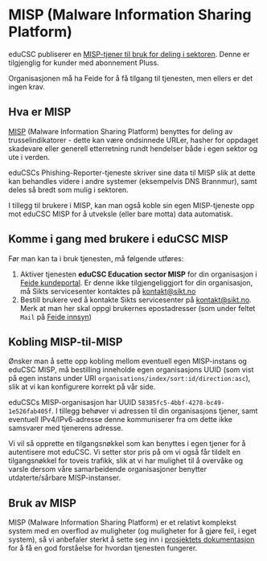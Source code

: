 # MISP (Malware Information Sharing Platform)

eduCSC publiserer en [MISP-tjener til bruk for deling i sektoren](https://edu.misp.educsc.no). Denne er tilgjenglig for kunder med abonnement Pluss.

Organisasjonen må ha Feide for å få tilgang til tjenesten, men ellers er det ingen krav.

## Hva er MISP

[MISP](https://www.misp-project.org/) (Malware Information Sharing Platform) benyttes for deling av trusselindikatorer - dette kan være ondsinnede URLer, hasher for oppdaget skadevare eller generell etterretning rundt hendelser både i egen sektor og ute i verden.

eduCSCs Phishing-Reporter-tjeneste skriver sine data til MISP slik at dette kan behandles videre i andre systemer (eksempelvis DNS Brannmur), samt deles så bredt som mulig i sektoren.

I tillegg til brukere i MISP, kan man også koble sin egen MISP-tjeneste opp mot eduCSC MISP for å utveksle (eller bare motta) data automatisk.

## Komme i gang med brukere i eduCSC MISP

Før man kan ta i bruk tjenesten, må følgende utføres:

1. Aktiver tjenesten **eduCSC Education sector MISP** for din organisasjon i [Feide kundeportal](https://kunde.feide.no). Er denne ikke tilgjengeliggjort for din organisasjon, må Sikts servicesenter kontaktes på [kontakt@sikt.no](mailto:kontakt@sikt.no)
1. Bestill brukere ved å kontakte Sikts servicesenter på [kontakt@sikt.no](mailto:kontakt@sikt.no?subject=Bestilling%20av%20brukere%20i%20eduCSC%20MISP&body=Vi%20bestiller%20herved%20følgende%20brukere%20i%20MISP:%0A%0A-%20fornavn.etternavn@organisasjon.no%0A-%20fornavn.etternavn2@organisasjon.no). Merk at man her skal oppgi brukernes epostadresser (som under feltet `Mail` på [Feide innsyn](https://innsyn.feide.no/aboutme))

## Kobling MISP-til-MISP

Ønsker man å sette opp kobling mellom eventuell egen MISP-instans og eduCSC MISP, må bestilling inneholde egen organisasjons UUID (som vist på egen instans under URI `organisations/index/sort:id/direction:asc`), slik at vi kan konfigurere korrekt på vår side.

eduCSCs MISP-organisasjon har UUID `58385fc5-4bbf-4278-bc49-1e526fab405f`. I tillegg behøver vi adressen til din organisasjons tjener, samt eventuell IPv4/IPv6-adresse denne kommuniserer fra om dette ikke samsvarer med tjenerens adresse.

Vi vil så opprette en tilgangsnøkkel som kan benyttes i egen tjener for å autentisere mot eduCSC. Vi setter stor pris på om vi også får tildelt en tilgangsnøkkel for toveis trafikk, slik at vi har mulighet til å overvåke og varsle dersom våre samarbeidende organisasjoner benytter utdaterte/sårbare MISP-instanser.

## Bruk av MISP

MISP (Malware Information Sharing Platform) er et relativt komplekst system med en overflod av muligheter (og muligheter for å gjøre feil, i eget system), så vi anbefaler sterkt å sette seg inn i [prosjektets dokumentasjon](https://www.misp-project.org/documentation/) for å få en god forståelse for hvordan tjenesten fungerer.
